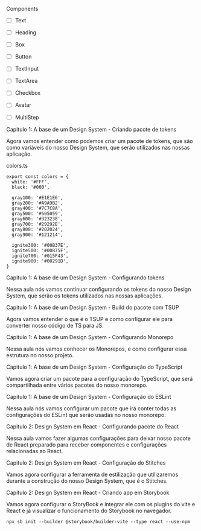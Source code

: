 Components

- [ ] Text
- [ ] Heading
- [ ] Box
- [ ] Button
- [ ] TextInput
- [ ] TextArea
- [ ] Checkbox
- [ ] Avatar
- [ ] MultiStep


Capitulo 1: A base de um Design System - Criando pacote de tokens

Agora vamos entender como podemos criar um pacote de tokens, que são como variáveis do nosso Design System, que serão utilizados nas nossas aplicação.

colors.ts
```
export const colors = {
  white: '#FFF',
  black: '#000',

  gray100: '#E1E1E6',
  gray200: '#A9A9B2',
  gray400: '#7C7C8A',
  gray500: '#505059',
  gray600: '#323238',
  gray700: '#29292E',
  gray800: '#202024',
  gray900: '#121214',

  ignite300: '#00B37E',
  ignite500: '#00875F',
  ignite700: '#015F43',
  ignite900: '#00291D',
}
```

Capitulo 1: A base de um Design System - Configurando tokens

Nessa aula nós vamos continuar configurando os tokens do nosso Design System, que serão os tokens utilizados nas nossas aplicações.

Capitulo 1: A base de um Design System - Build do pacote com TSUP

Agora vamos entender o que é o TSUP e como configurar ele para converter nosso código de TS para JS.

Capitulo 1: A base de um Design System - Configurando Monorepo

Nessa aula nós vamos conhecer os Monorepos, e como configurar essa estrutura no nosso projeto.

Capitulo 1: A base de um Design System - Configuração do TypeScript

Vamos agora criar um pacote para a configuração do TypeScript, que será compartilhada entre vários pacotes do nosso monorepo.

Capitulo 1: A base de um Design System - Configuração do ESLint

Nessa aula nós vamos configurar um pacote que irá conter todas as configurações do ESLint que serão usadas no nosso monorepo.

Capitulo 2: Design System em React - Configurando pacote do React

Nessa aula vamos fazer algumas configurações para deixar nosso pacote de React preparado para receber componentes e configurações relacionadas ao React.

Capitulo 2: Design System em React - Configuração do Stitches

Vamos agora configurar a ferramenta de estilização que utilizaremos durante a construção do nosso Design System, que é o Stitches.

Capitulo 2: Design System em React - Criando app em Storybook

Vamos agora configurar o StoryBook e integrar ele com os plugins do vite e React e já visualizar o funcionamento do Storybook no navegador.

```
npx sb init --builder @storybook/builder-vite --type react --use-npm
```